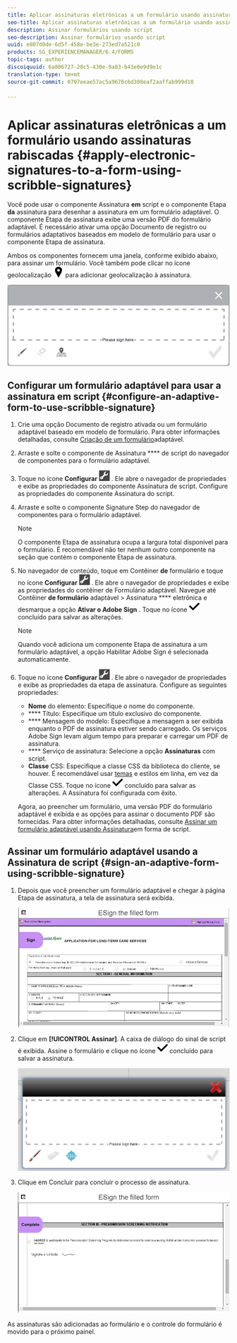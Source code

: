 ```yaml
---
title: Aplicar assinaturas eletrônicas a um formulário usando assinaturas rabiscadas
seo-title: Aplicar assinaturas eletrônicas a um formulário usando assinaturas rabiscadas
description: Assinar formulários usando script
seo-description: Assinar formulários usando script
uuid: e807d0de-6d5f-458e-be3e-273ed7a521c0
products: SG_EXPERIENCEMANAGER/6.4/FORMS
topic-tags: author
discoiquuid: 6a806727-28c5-430e-9a83-b43e0e9d9e1c
translation-type: tm+mt
source-git-commit: 0797eeae57ac5a9676c6d308eaf2aaffab999d18

---
```



# Aplicar assinaturas eletrônicas a um formulário usando assinaturas rabiscadas {#apply-electronic-signatures-to-a-form-using-scribble-signatures}

Você pode usar o componente Assinatura **em** script e o componente Etapa **da** assinatura para desenhar a assinatura em um formulário adaptável. O componente Etapa de assinatura exibe uma versão PDF do formulário adaptável. É necessário ativar uma opção Documento de registro ou formulários adaptativos baseados em modelo de formulário para usar o componente Etapa de assinatura.

Ambos os componentes fornecem uma janela, conforme exibido abaixo, para assinar um formulário. Você também pode clicar no ícone geolocalização ![aem_6_3_geolocation](assets/aem_6_3_geolocation.png) para adicionar geolocalização à assinatura.

![Caixa de diálogo de sinal de rabisco](assets/scribble-signature.png)

## Configurar um formulário adaptável para usar a assinatura em script {#configure-an-adaptive-form-to-use-scribble-signature}

1. Crie uma opção Documento de registro ativada ou um formulário adaptável baseado em modelo de formulário. Para obter informações detalhadas, consulte [Criação de um formulário](/help/forms/using/creating-adaptive-form.md)adaptável.
1. Arraste e solte o componente de Assinatura **** de script do navegador de componentes para o formulário adaptável.
1. Toque no ícone **Configurar** ![configuração](assets/configure.png) . Ele abre o navegador de propriedades e exibe as propriedades do componente Assinatura de script. Configure as propriedades do componente Assinatura do script.
1. Arraste e solte o componente Signature Step do navegador de componentes para o formulário adaptável.

   >[!NOTE]
   >
   >O componente Etapa de assinatura ocupa a largura total disponível para o formulário. É recomendável não ter nenhum outro componente na seção que contém o componente Etapa de assinatura.

1. No navegador de conteúdo, toque em Contêiner **de** formulário e toque no ícone **Configurar** ![configuração](assets/configure.png) . Ele abre o navegador de propriedades e exibe as propriedades do contêiner de Formulário adaptável. Navegue até Contêiner **de formulário** adaptável > Assinatura **** eletrônica e desmarque a opção **Ativar o Adobe Sign** . Toque no ícone ![aem_6_3_forms_save](assets/aem_6_3_forms_save.png) concluído para salvar as alterações.

   >[!NOTE]
   >
   >Quando você adiciona um componente Etapa de assinatura a um formulário adaptável, a opção Habilitar Adobe Sign é selecionada automaticamente.

1. Toque no ícone **Configurar** ![configuração](assets/configure.png) . Ele abre o navegador de propriedades e exibe as propriedades da etapa de assinatura. Configure as seguintes propriedades:

   * **Nome** do elemento: Especifique o nome do componente.
   * **** Título: Especifique um título exclusivo do componente.
   * **** Mensagem do modelo: Especifique a mensagem a ser exibida enquanto o PDF de assinatura estiver sendo carregado. Os serviços Adobe Sign levam algum tempo para preparar e carregar um PDF de assinatura.
   * **** Serviço de assinatura: Selecione a opção **Assinaturas** com script.
   * **Classe** CSS: Especifique a classe CSS da biblioteca do cliente, se houver. É recomendável usar [temas](/help/forms/using/themes.md) e estilos [](/help/forms/using/inline-style-adaptive-forms.md) em linha, em vez da Classe CSS.
   Toque no ícone ![aem_6_3_forms_save](assets/aem_6_3_forms_save.png) concluído para salvar as alterações. A Assinatura foi configurada com êxito.

   Agora, ao preencher um formulário, uma versão PDF do formulário adaptável é exibida e as opções para assinar o documento PDF são fornecidas. Para obter informações detalhadas, consulte [Assinar um formulário adaptável usando Assinatura](/help/forms/using/signing-forms-using-scribble.md#p-sign-an-adaptive-form-using-scribble-signature-p)em forma de script.

## Assinar um formulário adaptável usando a Assinatura de script {#sign-an-adaptive-form-using-scribble-signature}

1. Depois que você preencher um formulário adaptável e chegar à página Etapa de assinatura, a tela de assinatura será exibida.

   ![Tela de assinatura para a página do EchoSign](assets/esignscribblesign.jpg)

1. Clique em **[!UICONTROL Assinar]**. A caixa de diálogo do sinal de script é exibida. Assine o formulário e clique no ícone ![aem_6_3_forms_save](assets/aem_6_3_forms_save.png) concluído para salvar a assinatura.

   ![Caixa de diálogo de sinal de rabisco](assets/scribblewidget.jpg)

1. Clique em Concluir para concluir o processo de assinatura.

   ![Concluir o processo de assinatura](assets/scribblecomplete.jpg)

As assinaturas são adicionadas ao formulário e o controle do formulário é movido para o próximo painel.

